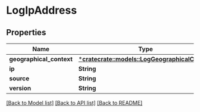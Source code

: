 # LogIpAddress

## Properties
Name | Type | Description | Notes
------------ | ------------- | ------------- | -------------
**geographical_context** | [***cratecrate::models::LogGeographicalContext**](LogGeographicalContext.md) |  | [optional] 
**ip** | **String** |  | [optional] 
**source** | **String** |  | [optional] 
**version** | **String** |  | [optional] 

[[Back to Model list]](../README.md#documentation-for-models) [[Back to API list]](../README.md#documentation-for-api-endpoints) [[Back to README]](../README.md)


